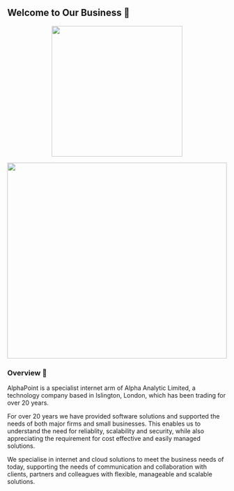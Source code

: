 ## Welcome to Our Business 👋 


<p align="center"><img width="300"  src="https://ibb.co/Fb7Yz346"></p>

<p align="center"><img width="100%" height="450" src="https://ibb.co/NntshQF1"></p>

<h3>Overview 🚀</h3> 

<p>
AlphaPoint is a specialist internet arm of Alpha Analytic Limited, a technology company based in Islington, London, which has been trading for over 20 years.
</p>

<p>
For over 20 years we have provided software solutions and supported the needs of both major firms and small businesses. This enables us to understand the need for reliablity, scalability and security, while also appreciating the requirement for cost effective and easily managed solutions.
</p>

<p>
We specialise in internet and cloud solutions to meet the business needs of today, supporting the needs of communication and collaboration with clients, partners and colleagues with flexible, manageable and scalable solutions.
</p>

<!--

**Here are some ideas to get you started:**

🙋‍♀️ A short introduction - what is your organization all about?
🌈 Contribution guidelines - how can the community get involved?
👩‍💻 Useful resources - where can the community find your docs? Is there anything else the community should know?
🍿 Fun facts - what does your team eat for breakfast?
🧙 Remember, you can do mighty things with the power of [Markdown](https://docs.github.com/github/writing-on-github/getting-started-with-writing-and-formatting-on-github/basic-writing-and-formatting-syntax)
-->
